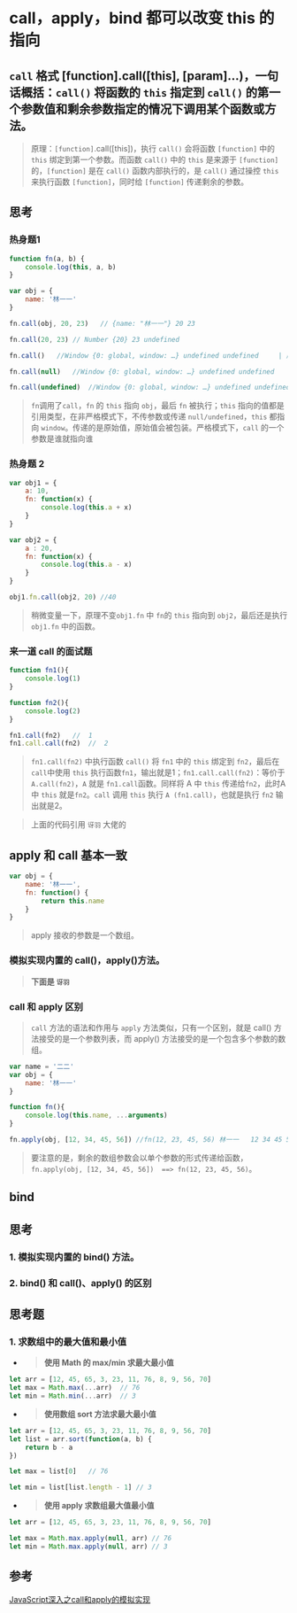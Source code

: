 # call，apply，bind 都可以改变 this 的指向
##  `call` 格式 [function].call([this], [param]...)，一句话概括：`call()` 将函数的 `this` 指定到 `call()` 的第一个参数值和剩余参数指定的情况下调用某个函数或方法。

>原理：`[function]`.call([this])，执行 `call()` 会将函数 `[function]` 中的 `this` 绑定到第一个参数。而函数 `call()` 中的 `this` 是来源于 `[function]` 的，`[function]` 是在 `call()` 函数内部执行的，是 `call()` 通过操控 `this` 来执行函数 `[function]`，同时给 `[function]` 传递剩余的参数。

## 思考
### 热身题1
``` js
function fn(a, b) {
    console.log(this, a, b)
}

var obj = {
    name: '林一一'
}

fn.call(obj, 20, 23)   // {name: "林一一"} 20 23

fn.call(20, 23) // Number {20} 23 undefined

fn.call()   //Window {0: global, window: …} undefined undefined     | 严格模式下为 undefined

fn.call(null)   //Window {0: global, window: …} undefined undefined       | 严格模式下为 null

fn.call(undefined)  //Window {0: global, window: …} undefined undefined     | 严格模式下为 undefined
```
> `fn`调用了`call`，`fn` 的 `this` 指向 `obj`，最后 `fn` 被执行；`this` 指向的值都是引用类型，在非严格模式下，不传参数或传递 `null/undefined`，`this` 都指向 `window`。传递的是原始值，原始值会被包装。严格模式下，`call` 的一个参数是谁就指向谁

### 热身题 2
``` js
var obj1 = {
    a: 10,
    fn: function(x) {
        console.log(this.a + x)
    }
}

var obj2 = {
    a : 20,
    fn: function(x) {
        console.log(this.a - x)
    }
}

obj1.fn.call(obj2, 20) //40
```
> 稍微变量一下，原理不变`obj1.fn` 中 `fn`的 `this` 指向到 `obj2`，最后还是执行 `obj1.fn` 中的函数。

### 来一道 call 的面试题
``` js
function fn1(){
    console.log(1)
}

function fn2(){
    console.log(2)
}       

fn1.call(fn2)   //  1
fn1.call.call(fn2)  //  2
```
> `fn1.call(fn2)` 中执行函数 `call()` 将 `fn1` 中的 `this` 绑定到 `fn2`，最后在 `call`中使用 `this` 执行函数`fn1`，输出就是1；`fn1.call.call(fn2)`：等价于`A.call(fn2)`，`A` 就是 `fn1.call`函数。同样将 A 中 `this` 传递给`fn2`，此时A 中 `this` 就是`fn2`。`call` 调用 `this` 执行 `A (fn1.call)`，也就是执行 `fn2` 输出就是2。

> 上面的代码引用 `讶羽` 大佬的

## apply 和 call 基本一致
``` js
var obj = {
    name: '林一一',
    fn: function() {
        return this.name
    }
}

```
> apply 接收的参数是一个数组。

### 模拟实现内置的 call()，apply()方法。
>__下面是 `讶羽`__


### call 和 apply 区别
> `call` 方法的语法和作用与 `apply` 方法类似，只有一个区别，就是 call() 方法接受的是一个参数列表，而 apply() 方法接受的是一个包含多个参数的数组。
``` js
var name = '二二'
var obj = {
    name: '林一一'
}

function fn(){
    console.log(this.name, ...arguments)
}

fn.apply(obj, [12, 34, 45, 56]) //fn(12, 23, 45, 56) 林一一   12 34 45 56
```
> 要注意的是，剩余的数组参数会以单个参数的形式传递给函数，`fn.apply(obj, [12, 34, 45, 56])  ==> fn(12, 23, 45, 56)`。

## bind

## 思考
### 1. 模拟实现内置的 bind() 方法。

### 2.  bind() 和 call()、apply() 的区别


## 思考题
### 1. 求数组中的最大值和最小值
 - >__使用 Math 的 max/min 求最大最小值__
``` js
let arr = [12, 45, 65, 3, 23, 11, 76, 8, 9, 56, 70]
let max = Math.max(...arr)  // 76
let min = Math.min(...arr)  // 3
```

 - >__使用数组 sort 方法求最大最小值__
``` js
let arr = [12, 45, 65, 3, 23, 11, 76, 8, 9, 56, 70]
let list = arr.sort(function(a, b) {
    return b - a
})

let max = list[0]   // 76

let min = list[list.length - 1] // 3
```
 - >__使用 apply 求数组最大值最小值__
``` js
let arr = [12, 45, 65, 3, 23, 11, 76, 8, 9, 56, 70]

let max = Math.max.apply(null, arr) // 76
let min = Math.max.apply(null, arr) // 3
```


## 参考
[JavaScript深入之call和apply的模拟实现](https://github.com/mqyqingfeng/Blog/issues/11)

